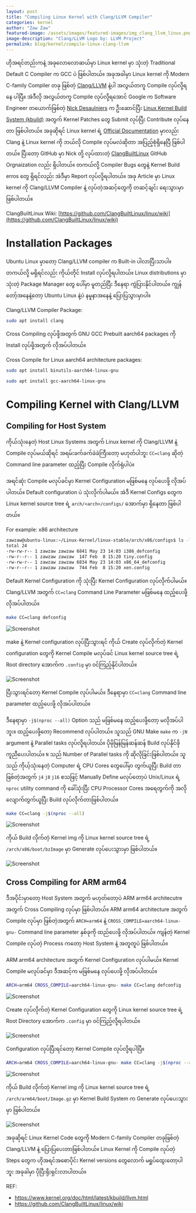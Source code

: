 ```yaml
---
layout: post
title: "Compiling Linux Kernel with Clang/LLVM Compiler"
categories: kernel
author: "Zaw Zaw"
featured-image: /assets/images/featured-images/img_clang_llvm_linux.png
image-description: "Clang/LLVM Logo by: LLVM Project"
permalink: blog/kernel/compile-linux-clang-llvm
---
```


ဟိုအရင်တည်းကနဲ့ အခုလောလောဆယ်မှာ Linux kernel မှာ သုံးတဲ့ Traditional Default C Compiler က GCC ပဲ ဖြစ်ပါတယ်။ အခုအခါမှာ Linux kernel ကို Modern C-family Compiler တခု ဖြစ်တဲ့ [Clang/LLVM](http://clang.llvm.org/) နဲ့ပါ အလွယ်တကူ Compile လုပ်လို့ရနေ ပါပြီ။ အဲဒီလို အလွယ်တကူ Compile လုပ်လို့ရအောင် Google က Software Engineer တယောက်ဖြစ်တဲ့ [Nick Desaulniers](http://nickdesaulniers.github.io/about/) က ဦးဆောင်ပြီး [Linux Kernel Build System (kbuild)](https://patchwork.kernel.org/project/linux-kbuild/list/) အတွက် Kernel Patches တွေ Submit လုပ်ပြီး Contribute လုပ်နေတာ ဖြစ်ပါတယ်။ အခုဆိုရင် Linux kernel ရဲ့ [Official Documentation](https://www.kernel.org/doc/html/latest/kbuild/llvm.html) မှာလည်း Clang နဲ့ Linux kernel ကို ဘယ်လို Compile လုပ်မလဲဆိုတာ အပြည့်စုံရှိနေပြီ ဖြစ်ပါတယ်။ ပြီးတော့ GitHub မှာ Nick တို့ လုပ်ထားတဲ့ [ClangBuiltLinux](https://github.com/ClangBuiltLinux) GitHub Orgnaization လည်း ရှိပါတယ်။ တကယ်လို့ Compiler Bugs တွေနဲ့ Kernel Build erros တွေ ရှိရင်လည်း အဲဒီမှာ Report လုပ်လို့ရပါတယ်။ အခု Article မှာ Linux kernel ကို Clang/LLVM Compiler နဲ့ လုပ်တဲ့အဆင့်တွေကို တဆင့်ချင်း ရေးသွားမှာဖြစ်ပါတယ်။

ClangBuiltLinux Wiki: [https://github.com/ClangBuiltLinux/linux/wiki](https://github.com/ClangBuiltLinux/linux/wiki)

# Installation Packages
Ubuntu Linux မှာတော့ Clang/LLVM compiler က Built-in ပါလာပြီးသာပါ။ တကယ်လို့ မရှိရင်လည်း ကိုယ်တိုင် Install လုပ်လို့ရပါတယ်။ Linux distributions မှာ သုံးတဲ့ Package Manager တွေ ပေါ်မှာ မူတည်ပြီး ဒီနေရာ ကွဲပြားနိုင်ပါတယ်။ ကျွန်တော့်အနေနဲ့တော့ Ubuntu Linux နဲ့ပဲ နမူနာအနေနဲ့ ပြောပြသွားမှာပါ။

Clang/LLVM Compiler Package:

```bash
sudo apt install clang
```

Cross Compiling လုပ်ဖို့အတွက် GNU GCC Prebuilt aarch64 packages ကို Install လုပ်ဖို့အတွက် လိုအပ်ပါတယ်။

Cross Compile for Linux aarch64 architecture packages:

```bash
sudo apt install binutils-aarch64-linux-gnu
```

```bash
sudo apt install gcc-aarch64-linux-gnu
```

# Compiling Kernel with Clang/LLVM
## Compiling for Host System

ကိုယ်သုံးနေတဲ့ Host Linux Systems အတွက် Linux kernel ကို Clang/LLVM နဲ့ Compile လုပ်မယ်ဆိုရင် အရမ်းခက်ခက်ခဲခဲကြီးတော့ မဟုတ်ပါဘူး `CC=clang` ဆိုတဲ့ Command line parameter ထည့်ပြီး Compile လိုက်ရုံပါပဲ။

အရင်ဆုံး Compile မလုပ်ခင်မှာ Kernel Configuration မဖြစ်မနေ လုပ်ပေးဖို့ လိုအပ်ပါတယ်။ Default configuration ပဲ သုံးလိုက်ပါမယ်။ အဲဒီ Kernel Configs တွေက Linux kernel source tree ရဲ့ `arch/<arch>/configs/` အောက်မှာ ရှိနေတာ ဖြစ်ပါတယ်။

For example: x86 architecture

```bash
zawzaw@ubuntu-linux:~/Linux-Kernel/linux-stable/arch/x86/configs$ ls -l
total 24
-rw-rw-r-- 1 zawzaw zawzaw 6841 May 23 14:03 i386_defconfig
-rw-r--r-- 1 zawzaw zawzaw  147 Feb  8 15:20 tiny.config
-rw-rw-r-- 1 zawzaw zawzaw 6834 May 23 14:03 x86_64_defconfig
-rw-r--r-- 1 zawzaw zawzaw  744 Feb  8 15:20 xen.config

```

Default Kernel Configuration ကို သုံးပြီး Kernel Configuration လုပ်လိုက်ပါမယ်။ Clang/LLVM အတွက် `CC=clang` Command Line Parameter မဖြစ်မနေ ထည့်ပေးဖို့လိုအပ်ပါတယ်။

```bash
make CC=clang defconfig
```

![Screenshot](/assets/images/screenshots/img_screenshot_host_make_defconfig.png)

make နဲ့ Kernel configuration လုပ်ပြီးသွားရင် ကိုယ် Create လုပ်လိုက်တဲ့ Kernel configuration တွေကို Kernel Compile မလုပ်ခင် Linux kernel source tree ရဲ့ Root directory အောက်က `.config` မှာ ၀င်ကြည့်နိုင်ပါတယ်။

![Screenshot](/assets/images/screenshots/img_screenshot_host_kernel_configs.png)

ပြီးသွားရင်တော့ Kernel Compile လုပ်ပါမယ်။ ဒီနေရာမှာ `CC=clang` Command line parameter ထည့်ပေးဖို့ လိုအပ်ပါတယ်။

ဒီနေရာမှာ `-j$(nproc --all)` Option သည် မဖြစ်မနေ ထည့်ပေးဖို့တော့ မလိုအပ်ပါဘူး။ ထည့်ပေးဖို့တော့ Recommend လုပ်ပါတယ်။ သူသည် GNU Make `make` က `-jN` argument နဲ့ Parallel tasks လုပ်လို့ရပါတယ်။ ပိုမိုမြန်မြန်ဆန်ဆန် Build လုပ်နိုင်ဖို ကူညီပေးပါတယ်။ `N` သည် Number of Parallel tasks ကို ဆိုလိုခြင်းဖြစ်ပါတယ်။ သူသည် ကိုယ့်သုံးနေတဲ့ Computer ရဲ့ CPU Cores တွေပေါ်မှာ တွက်ယူပြီး Build တာ ဖြစ်တဲ့အတွက် `j4` `j8` `j16` စသဖြင့် Manually Define မလုပ်တော့ပဲ Unix/Linux ရဲ့ `nproc` utility command ကို ခေါ်သုံးပြီး CPU Processor Cores အရေတွက်ကို အလိုလျောက်တွက်ယူပြီး Build လုပ်လိုက်တာဖြစ်ပါတယ်။

```bash
make CC=clang -j$(nproc --all)
```

![Screenshot](/assets/images/screenshots/img_screenshot_host_make_build.png)

ကိုယ် Build လိုက်တဲ့ Kernel img ကို Linux kernel source tree ရဲ့ `/arch/x86/boot/bzImage` မှာ Generate လုပ်ပေးသွားမှာ ဖြစ်ပါတယ်။

![Screenshot](/assets/images/screenshots/img_screenshot_host_kernel_img.png)


## Cross Compiling for ARM arm64
ဒီအပိုင်းမှာတော့ Host System အတွက် မဟုတ်တော့ပဲ ARM arm64 architecutre အတွက် Cross Compiling လုပ်မှာ ဖြစ်ပါတယ်။ ARM arm64 architecture အတွက် Compile လုပ်မှာ ဖြစ်တဲ့အတွက် ```ARCH=arm64``` နဲ့ ```CROSS_COMPILE=aarch64-linux-gnu-``` Command line parameter နှစ်ခုကို ထည်ပေးဖို့ လိုအပ်ပါတယ်။ ကျန်တဲ့ Kernel Compile လုပ်တဲ့ Process ကတော့ Host System နဲ့ အတူတူပဲ ဖြစ်ပါတယ်။

ARM arm64 architecture အတွက် Kernel Configuration လုပ်ပါမယ်။ Kernel Compile မလုပ်ခင်မှာ ဒီအဆင့်က မဖြစ်မနေ လုပ်ပေးဖို့ လိုအပ်ပါတယ်။

```bash
ARCH=arm64 CROSS_COMPILE=aarch64-linux-gnu- make CC=clang defconfig
```

![Screenshot](/assets/images/screenshots/img_screenshot_arm64_make_defconfig.png)


Create လုပ်လိုက်တဲ့ Kernel Configuration တွေကို Linux kernel source tree ရဲ့ Root Directory အောက်က `.config` မှာ ၀င်ကြည့်လို့ရပါတယ်။

![Screenshot](/assets/images/screenshots/img_screenshot_arm64_kernel_configs.png)

Configuration လုပ်ပြီးရင်တော့ Kernel Compile လုပ်လို့ရပါပြီ။

```bash
ARCH=arm64 CROSS_COMPILE=aarch64-linux-gnu- make CC=clang -j$(nproc --all)
```

![Screenshot](/assets/images/screenshots/img_screenshot_arm64_make_build.png)

ကိုယ် Build လိုက်တဲ့ Kernel img ကို Linux kernel source tree ရဲ့ `/arch/arm64/boot/Image.gz` မှာ Kernel Build System က Generate လုပ်ပေးသွားမှာ ဖြစ်ပါတယ်။

![Screenshot](/assets/images/screenshots/img_screenshot_arm64_kernel_img.png)

အခုဆိုရင် Linux Kernel Code တွေကို Modern C-family Compiler တခုဖြစ်တဲ့ Clang/LLVM နဲ့ ပြောပြပေးတာဖြစ်ပါတယ်။ Linux Kernel ကို Compile လုပ်တဲ့ Steps တွေက ဟိုအရင်အစောပိုင်း Kernel versions တွေလောက် မရှုပ်ထွေးတော့ပါဘူး အခုခါမှာ ပိုပြီးရိုးရှင်းလာပါတယ်။

REF:
- https://www.kernel.org/doc/html/latest/kbuild/llvm.html
- https://github.com/ClangBuiltLinux/linux/wiki
